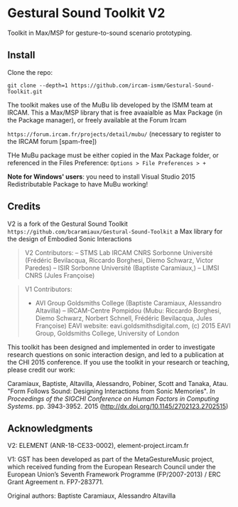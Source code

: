 # Gestural Sound Toolkit V2

Toolkit in Max/MSP for gesture-to-sound scenario prototyping. 


## Install

Clone the repo:
```
git clone --depth=1 https://github.com/ircam-ismm/Gestural-Sound-Toolkit.git 
```

The toolkit makes use of the MuBu lib developed by the ISMM team at IRCAM. This a Max/MSP library that is free avaaialble as Max Package (in the Package manager), or freely available at the Forum Ircam

`https://forum.ircam.fr/projects/detail/mubu/` 
(necessary to register to the IRCAM forum [spam-free])

THe MuBu package must be either copied in the Max Package folder, or referenced in the Files Preference: `Options > File Preferences > +`

**Note for Windows' users**: you need to install Visual Studio 2015 Redistributable Package to have MuBu working! 


## Credits

V2 is a fork of the Gestural Sound Toolkit `https://github.com/bcaramiaux/Gestural-Sound-Toolkit`
a Max library for the design of Embodied Sonic Interactions

> V2 Contributors: 
> –  STMS Lab IRCAM CNRS Sorbonne Université (Frédéric Bevilacqua,  Riccardo Borghesi, Diemo Schwarz, Victor Paredes)
> – ISIR Sorbonne Université (Baptiste Caramiaux,)
> – LIMSI CNRS (Jules Françoise)


> V1 Contributors:
> - AVI Group Goldsmiths College (Baptiste Caramiaux, Alessandro Altavilla)
> – IRCAM-Centre Pompidou (Mubu: Riccardo Borghesi, Diemo Schwarz, Norbert Schnell, Frédéric Bevilacqua, Jules Françoise)
> EAVI website: eavi.goldsmithsdigital.com, (c) 2015 EAVI Group, Goldsmiths College, University of London


This toolkit has been designed and implemented in order to investigate research questions on sonic interaction design, and led to a publication at the CHI 2015 conference. If you use the toolkit in your research or teaching, please credit our work:

Caramiaux, Baptiste, Altavilla, Alessandro, Pobiner, Scott and Tanaka, Atau. "Form Follows Sound: Designing Interactions from Sonic Memories". _In Proceedings of the SIGCHI Conference on Human Factors in Computing Systems_. pp. 3943-3952. 2015 (http://dx.doi.org/10.1145/2702123.2702515)

## Acknowledgments
V2: 
ELEMENT (ANR-18-CE33-0002), element-project.ircam.fr

V1:
GST has been developed as part of the MetaGestureMusic project, which received funding from the European Research Council under the European Union’s Seventh Framework Programme (FP/2007-2013) / ERC Grant Agreement n. FP7-283771.

Original authors: Baptiste Caramiaux, Alessandro Altavilla

